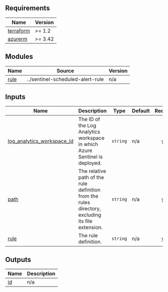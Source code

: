 <!-- BEGIN_TF_DOCS -->
## Requirements

| Name | Version |
|------|---------|
| <a name="requirement_terraform"></a> [terraform](#requirement\_terraform) | >= 1.2 |
| <a name="requirement_azurerm"></a> [azurerm](#requirement\_azurerm) | >= 3.42 |

## Modules

| Name | Source | Version |
|------|--------|---------|
| <a name="module_rule"></a> [rule](#module\_rule) | ../sentinel-scheduled-alert-rule | n/a |

## Inputs

| Name | Description | Type | Default | Required |
|------|-------------|------|---------|:--------:|
| <a name="input_log_analytics_workspace_id"></a> [log\_analytics\_workspace\_id](#input\_log\_analytics\_workspace\_id) | The ID of the Log Analytics workspace in which Azure Sentinel is deployed. | `string` | n/a | yes |
| <a name="input_path"></a> [path](#input\_path) | The relative path of the rule definition from the rules directory, excluding its file extension. | `string` | n/a | yes |
| <a name="input_rule"></a> [rule](#input\_rule) | The rule definition. | `string` | n/a | yes |

## Outputs

| Name | Description |
|------|-------------|
| <a name="output_id"></a> [id](#output\_id) | n/a |
<!-- END_TF_DOCS -->
